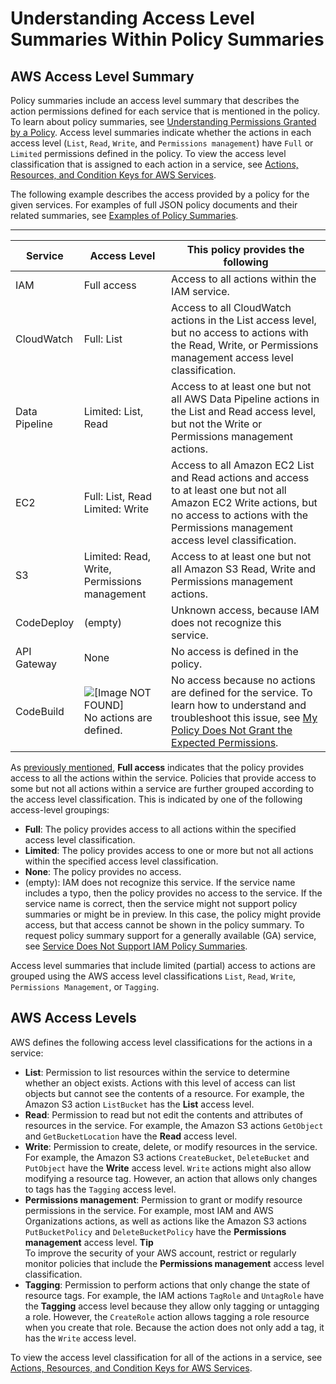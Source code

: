 # Understanding Access Level Summaries Within Policy Summaries<a name="access_policies_understand-policy-summary-access-level-summaries"></a>

## AWS Access Level Summary<a name="access_policies_access-level-summaries"></a>

Policy summaries include an access level summary that describes the action permissions defined for each service that is mentioned in the policy\. To learn about policy summaries, see [Understanding Permissions Granted by a Policy](access_policies_understand.md)\. Access level summaries indicate whether the actions in each access level \(`List`, `Read`, `Write`, and `Permissions management`\) have `Full` or `Limited` permissions defined in the policy\. To view the access level classification that is assigned to each action in a service, see [Actions, Resources, and Condition Keys for AWS Services](reference_policies_actions-resources-contextkeys.md)\.

The following example describes the access provided by a policy for the given services\. For examples of full JSON policy documents and their related summaries, see [Examples of Policy Summaries](access_policies_policy-summary-examples.md)\.


****  

| Service | Access Level | This policy provides the following | 
| --- | --- | --- | 
| IAM | Full access | Access to all actions within the IAM service\. | 
| CloudWatch | Full: List | Access to all CloudWatch actions in the List access level, but no access to actions with the Read, Write, or Permissions management access level classification\. | 
| Data Pipeline | Limited: List, Read | Access to at least one but not all AWS Data Pipeline actions in the List and Read access level, but not the Write or Permissions management actions\. | 
| EC2 | Full: List, Read Limited: Write | Access to all Amazon EC2 List and Read actions and access to at least one but not all Amazon EC2 Write actions, but no access to actions with the Permissions management access level classification\. | 
| S3 | Limited: Read, Write, Permissions management | Access to at least one but not all Amazon S3 Read, Write and Permissions management actions\. | 
| CodeDeploy | \(empty\) | Unknown access, because IAM does not recognize this service\. | 
| API Gateway | None | No access is defined in the policy\. | 
| CodeBuild | ![\[Image NOT FOUND\]](http://docs.aws.amazon.com/IAM/latest/UserGuide/images/console-alert-icon.console.png) No actions are defined\. | No access because no actions are defined for the service\. To learn how to understand and troubleshoot this issue, see [My Policy Does Not Grant the Expected Permissions](troubleshoot_policies.md#policy-summary-not-grant-permissions)\. | 

As [previously mentioned](access_policies_understand-policy-summary.md#full-vs-limited-access-summary), **Full access** indicates that the policy provides access to all the actions within the service\. Policies that provide access to some but not all actions within a service are further grouped according to the access level classification\. This is indicated by one of the following access\-level groupings:
+ **Full**: The policy provides access to all actions within the specified access level classification\.
+ **Limited**: The policy provides access to one or more but not all actions within the specified access level classification\.
+ **None**: The policy provides no access\.
+ \(empty\): IAM does not recognize this service\. If the service name includes a typo, then the policy provides no access to the service\. If the service name is correct, then the service might not support policy summaries or might be in preview\. In this case, the policy might provide access, but that access cannot be shown in the policy summary\. To request policy summary support for a generally available \(GA\) service, see [Service Does Not Support IAM Policy Summaries](troubleshoot_policies.md#unsupported-services-actions)\.

Access level summaries that include limited \(partial\) access to actions are grouped using the AWS access level classifications `List`, `Read`, `Write`, `Permissions Management`, or `Tagging`\.

## AWS Access Levels<a name="access_policies_access-level"></a>

AWS defines the following access level classifications for the actions in a service:
+ **List**: Permission to list resources within the service to determine whether an object exists\. Actions with this level of access can list objects but cannot see the contents of a resource\. For example, the Amazon S3 action `ListBucket` has the **List** access level\. 
+ **Read**: Permission to read but not edit the contents and attributes of resources in the service\. For example, the Amazon S3 actions `GetObject` and `GetBucketLocation` have the **Read** access level\.
+ **Write**: Permission to create, delete, or modify resources in the service\. For example, the Amazon S3 actions `CreateBucket`, `DeleteBucket` and `PutObject` have the **Write** access level\. `Write` actions might also allow modifying a resource tag\. However, an action that allows only changes to tags has the `Tagging` access level\.
+ **Permissions management**: Permission to grant or modify resource permissions in the service\. For example, most IAM and AWS Organizations actions, as well as actions like the Amazon S3 actions `PutBucketPolicy` and `DeleteBucketPolicy` have the **Permissions management** access level\.
**Tip**  
To improve the security of your AWS account, restrict or regularly monitor policies that include the **Permissions management** access level classification\.
+ **Tagging**: Permission to perform actions that only change the state of resource tags\. For example, the IAM actions `TagRole` and `UntagRole` have the **Tagging** access level because they allow only tagging or untagging a role\. However, the `CreateRole` action allows tagging a role resource when you create that role\. Because the action does not only add a tag, it has the `Write` access level\.

To view the access level classification for all of the actions in a service, see [Actions, Resources, and Condition Keys for AWS Services](reference_policies_actions-resources-contextkeys.md)\.